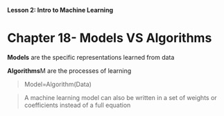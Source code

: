 **Lesson 2: Intro to Machine Learning**

# Chapter 18- Models VS Algorithms

**Models** are the specific representations learned from data

**Algorithms**M are the processes of learning

>Model=Algorithm(Data)

>A machine learning model can also be written in a set of weights or coefficients instead of a full equation